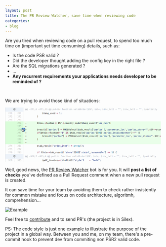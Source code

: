 ```yaml
---
layout: post
title: The PR Review Watcher, save time when reviewing code
categories:
- blog
---
```


Are you tired when reviewing code on a pull request, to spend too much time on (important yet time consuming) details, such as:

 * Is the code PSR valid ?
 * Did the developer thought adding the config key in the right file ?
 * Are the SQL migrations generated ?
 * ...
 * **Any recurrent requirements your applications needs developer to be reminded of ?**

<br>

We are trying to avoid those kind of situations:

![gif comment pull request PSR](/assets/images/pr.gif)

Well, good news, the [PR Review Watcher](https://github.com/Yproximite/PRReviewWatcher) bot is for you. It will **post a list of checks** you've defined as a Pull Request comment when a new pull request is created.

It can save time for your team by avoiding them to check rather insistently for common mistake and focus on code architecture, algoritmh, comprehension...

![Example](https://camo.githubusercontent.com/371d64b78c3fd50e9e64647b1ffad99c769ed863/687474703a2f2f692e696d6775722e636f6d2f6d6352505243552e706e67)

Feel free to [contribute](https://github.com/Yproximite/PRReviewWatcher) and to send PR's (the project is in Silex).

PS: The code style is just one example to illustrate the purpose of the project in a global way. Between you and me, on my team, there's a pre-commit hook to prevent dev from commiting non PSR2 valid code.
